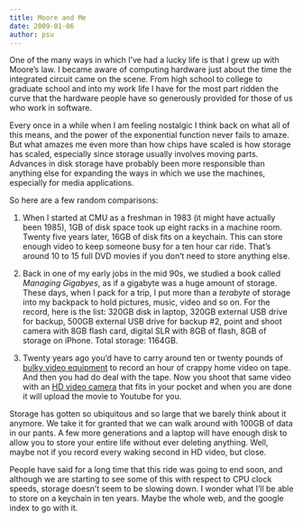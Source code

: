 ```yaml
---
title: Moore and Me
date: 2009-01-06
author: psu
---
```


<p>One of the many ways in which I&#8217;ve had a lucky life is that I grew up with Moore&#8217;s law. I became aware of computing hardware just about the time the integrated circuit came on the scene. From high school to college to graduate school and into my work life I have for the most part ridden the curve that the hardware people have so generously provided for those of us who work in software.</p>

<p>Every once in a while when I am feeling nostalgic I think back on what all of this means, and the power of the exponential function never fails to amaze. But what amazes me even more than how chips have scaled is how storage has scaled, especially since storage usually involves moving parts. Advances in disk storage have probably been more responsible than anything else for expanding the ways in which we use the machines, especially for media applications.</p>
<p>So here are a few random comparisons:</p>

1. When I started at CMU as a freshman in 1983 (it might have actually been 1985), 1GB of disk space took up eight racks in a machine room. Twenty five years later, 16GB of disk fits on a keychain. This can store enough video to keep someone busy for a ten hour car ride. That&#8217;s around 10 to 15 full DVD movies if you don&#8217;t need to store anything else.

2. Back in one of my early jobs in the mid 90s, we studied a book called <em>Managing Gigabyes</em>, as if a gigabyte was a huge amount of storage. These days, when I pack for a trip, I put more than a <em>terabyte</em> of storage into my backpack to hold pictures, music, video and so on. For the record, here is the list: 320GB disk in laptop, 320GB external USB drive for backup, 500GB external USB drive for backup #2, point and shoot camera with 8GB flash card, digital SLR with 8GB of flash, 8GB of storage on iPhone. Total storage: 1164GB.

3. Twenty years ago you&#8217;d have to carry around ten or twenty pounds of <a href="http://www.retrothing.com/2006/06/a_look_back_at_.html">bulky video equipment</a> to record an hour of crappy home video on tape. And then you had do deal with the tape. Now you shoot that same video with an <a href="http://www.amazon.com/Flip-Video-MinoHD-Camcorder-Minutes/dp/B001HSOFI2">HD video camera</a> that fits in your pocket and when you are done it will upload the movie to Youtube for you.

<p>Storage has gotten so ubiquitous and so large that we barely think about it anymore. We take it for granted that we can walk around with 100GB of data in our pants. A few more generations and a laptop will have enough disk to allow you to store your entire life without ever deleting anything. Well, maybe not if you record every waking second in HD video, but close.</p>
<p>People have said for a long time that this ride was going to end soon, and although we are starting to see some of this with respect to CPU clock speeds, storage doesn&#8217;t seem to be slowing down. I wonder what I&#8217;ll be able to store on a keychain in ten years. Maybe the whole web, and the google index to go with it.</p>
	